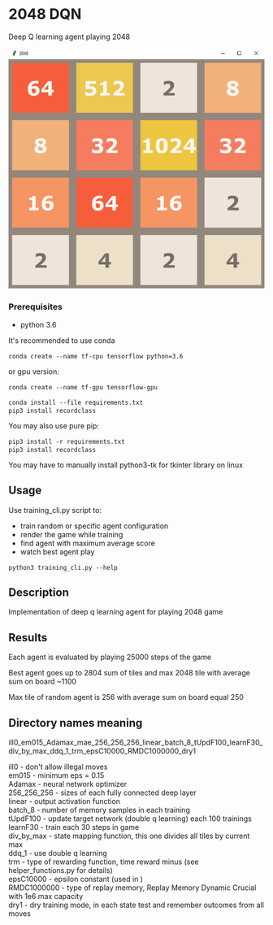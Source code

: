 # 2048 DQN

Deep Q learning agent playing 2048

![Example game result image](2048.png)


### Prerequisites

- python 3.6

It's recommended to use conda
```
conda create --name tf-cpu tensorflow python=3.6
```
or gpu version:
```
conda create --name tf-gpu tensorflow-gpu
```
```
conda install --file requirements.txt
pip3 install recordclass
```
You may also use pure pip:
```
pip3 install -r requirements.txt
pip3 install recordclass
```

You may have to manually install python3-tk for tkinter library on linux

## Usage

Use training_cli.py script to:
- train random or specific agent configuration
- render the game while training
- find agent with maximum average score
- watch best agent play

```
python3 training_cli.py --help
```

## Description

Implementation of deep q learning agent for playing 2048 game


## Results

Each agent is evaluated by playing 25000 steps of the game

Best agent goes up to 2804 sum of tiles and max 2048 tile with average sum on board ~1100

Max tile of random agent is 256 with average sum on board equal 250

## Directory names meaning

ill0_em015_Adamax_mae_256_256_256_linear_batch_8_tUpdF100_learnF30_div_by_max_ddq_1_trm_epsC10000_RMDC1000000_dry1

ill0 - don't allow illegal moves  
em015 - minimum eps = 0.15  
Adamax - neural network optimizer  
256_256_256 - sizes of each fully connected deep layer  
linear - output activation function  
batch_8 - number of memory samples in each training  
tUpdF100 - update target network (double q learning) each 100 trainings  
learnF30 - train each 30 steps in game  
div_by_max - state mapping function, this one divides all tiles by current max  
ddq_1 - use double q learning  
trm - type of rewarding function, time reward minus (see helper_functions.py for details)  
epsC10000 - epsilon constant (used in )  
RMDC1000000 - type of replay memory, Replay Memory Dynamic Crucial with 1e6 max capacity  
dry1 - dry training mode, in each state test and remember outcomes from all moves  